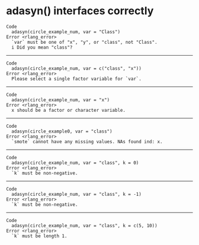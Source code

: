 # adasyn() interfaces correctly

    Code
      adasyn(circle_example_num, var = "Class")
    Error <rlang_error>
      `var` must be one of "x", "y", or "class", not "Class".
      i Did you mean "class"?

---

    Code
      adasyn(circle_example_num, var = c("class", "x"))
    Error <rlang_error>
      Please select a single factor variable for `var`.

---

    Code
      adasyn(circle_example_num, var = "x")
    Error <rlang_error>
      x should be a factor or character variable.

---

    Code
      adasyn(circle_example0, var = "class")
    Error <rlang_error>
      `smote` cannot have any missing values. NAs found ind: x.

---

    Code
      adasyn(circle_example_num, var = "class", k = 0)
    Error <rlang_error>
      `k` must be non-negative.

---

    Code
      adasyn(circle_example_num, var = "class", k = -1)
    Error <rlang_error>
      `k` must be non-negative.

---

    Code
      adasyn(circle_example_num, var = "class", k = c(5, 10))
    Error <rlang_error>
      `k` must be length 1.

